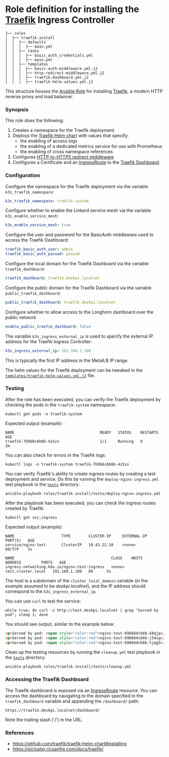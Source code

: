 # Role definition for installing the [Traefik](https://traefik.io/) Ingress Controller

```
├── roles
│  ├── traefik-install
│  │  ├── defaults
│  │  │  ├── main.yml
│  │  ├── tasks 
│  │  │  ├── basic_auth_credentials.yml
│  │  │  ├── main.yml  
│  │  ├── templates
│  │  │  ├── basic-auth-middleware.yml.j2
│  │  │  ├── http-redirect-middleware.yml.j2
│  │  │  ├── traefik-dashboard.yml.j2
│  │  │  ├── traefik-helm-values.yml.j2
```

This structure houses the [Ansible Role](https://docs.ansible.com/ansible/latest/playbook_guide/playbooks_reuse_roles.html#roles) for installing [Traefik](https://github.com/traefik/traefik-helm-chart), a modern HTTP reverse proxy and load balancer.

### Synopsis

This role does the following:

1. Creates a namespace for the Traefik deployment.
2. Deploys the [Traefik Helm chart](https://github.com/traefik/traefik-helm-chart#installing) with values that specify:
   - the enabling of access logs
   - the enabling of a dedicated metrics service for use with Prometheus
   - the enabling of cross namespace references
3. Configures [HTTP-to-HTTPS redirect middleware](https://doc.traefik.io/traefik/middlewares/http/redirectscheme/)
4. Configures a Certificate and an [IngressRoute](https://doc.traefik.io/traefik/providers/kubernetes-crd/) to the [Traefik Dashboard](https://doc.traefik.io/traefik/operations/api/#configuration).

### Configuration
                
Configure the namespace for the Traefik deployment via the variable `k3s_traefik_namespace`:
```yaml
k3s_traefik_namespace: traefik-system
```

Configure whether to enable the Linkerd service mesh via the variable `k3s_enable_service_mesh`:
```yaml
k3s_enable_service_mesh: true
```

Configure the user and password for the BasicAuth middleware used to access the Traefik Dashboard:
```yaml
traefik_basic_auth_user: admin
traefik_basic_auth_passwd: passwd
```   

Configure the local domain for the Traefik Dashboard via the variable `traefik_dashboard`:
```yaml
traefik_dashboard: traefik.deskpi.localnet
```

Configure the public domain for the Traefik Dashboard via the variable `public_traefik_dashboard`:
```yaml
public_traefik_dashboard: traefik.deskpi.localnet
```

Configure whether to allow access to the Longhorn dashboard over the public network
```yaml
enable_public_traefik_dashboard: false      
```

The variable `k3s_ingress_external_ip` is used to specify the external IP address for the Traefik Ingress Controller:
```yaml  
k3s_ingress_external_ip: 192.168.1.100 
```
This is typically the first IP address in the MetalLB IP range.

The helm values for the Traefik deployment can be tweaked in the [`templates/traefik-helm-values.yml.j2`](templates/traefik-helm-values.yml.j2) file.

### Testing

After the role has been executed, you can verify the Traefik deployment by checking the pods in the `traefik-system` namespace:
```shell
kubectl get pods -n traefik-system
```
Expected output (example):
```shell
NAME                                      READY   STATUS    RESTARTS   AGE
traefik-7b9b6c6b8b-4z5zv                  1/1     Running   0          2m
```
You can also check for errors in the Traefik logs:
```shell
kubectl logs -n traefik-system traefik-7b9b6c6b8b-4z5zv
```

You can verify Traefik's ability to create ingress routes by creating a test deployment and service. Do this by running the `deploy-nginx-ingress.yml` test playbook in 
the [`tests`](tests/deploy-nginx-ingress.yml) directory:
```shell
ansible-playbook roles/traefik-install/tests/deploy-nginx-ingress.yml 
```

After the playbook has been executed, you can check the ingress routes created by Traefik:
```shell
kubectl get svc,ingress
```

Expected output (example):
```shell
NAME                     TYPE        CLUSTER-IP     EXTERNAL-IP   PORT(S)   AGE
service/nginx-test       ClusterIP   10.43.22.10    <none>        80/TCP    5s

NAME                                           CLASS    HOSTS                ADDRESS         PORTS   AGE
ingress.networking.k8s.io/nginx-test-ingress   <none>   test.cluster.local   192.168.1.100   80      5s
```
The host is a subdomain of the `cluster_local_domain` variable (in the example assumed to be *deskpi.localnet*), and the IP address should correspond to the `k3s_ingress_external_ip`.

You can use `curl` to test the service:
```shell
while true; do curl -s http://test.deskpi.localnet | grep "Served by pod"; sleep 1; done
````

You should see output, similar to the example below:
```html    
<p>Served by pod: <span style="color:red">nginx-test-698664cb6b-k8qjp</span></p>
<p>Served by pod: <span style="color:red">nginx-test-698664cb6b-j54zg</span></p>
<p>Served by pod: <span style="color:red">nginx-test-698664cb6b-tjqg5</span></p>
```

Clean up the testing resources by running the `cleanup.yml` test playbook in the [`tests`](tests/cleanup.yml) directory:
```shell
ansible-playbook roles/traefik-install/tests/cleanup.yml
```
                                                                                                     
### Accessing the Traefik Dashboard

The Traefik dashboard is exposed via an [IngressRoute](templates/traefik-dashboard.yml.j2) resource. 
You can access the dashboard by navigating to the domain specified in the `traefik_dashboard` variable and appending the `/dashboard/` path:
```shell
https://traefik.deskpi.localnet/dashboard/
```
Note the trailing slash ('/') in the URL.    

### References

- https://github.com/traefik/traefik-helm-chart#installing
- https://picluster.ricsanfre.com/docs/traefik/